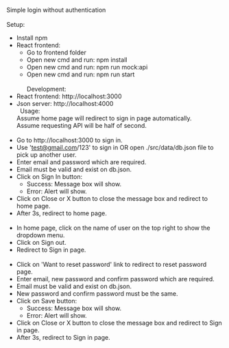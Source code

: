 Simple login without authentication  
&nbsp;  
Setup:
- Install npm   
- React frontend:
    * Go to frontend folder
    * Open new cmd and run: npm install
    * Open new cmd and run: npm run mock:api
    * Open new cmd and run: npm run start
&nbsp;  
&nbsp;  
Development:
- React frontend: http://localhost:3000
- Json server: http://localhost:4000
&nbsp;  
&nbsp;
Usage:  
Assume home page will redirect to sign in page automatically.  
Assume requesting API will be half of second.  
&nbsp;  
- Go to http://localhost:3000 to sign in.
- Use 'test@gmail.com/123' to sign in OR open ./src/data/db.json file to pick up another user.
- Enter email and password which are required.
- Email must be valid and exist on db.json.
- Click on Sign In button:
    * Success: Message box will show.
    * Error: Alert will show.
- Click on Close or X button to close the message box and redirect to home page.
- After 3s, redirect to home page.  
&nbsp;  
- In home page, click on the name of user on the top right to show the dropdown menu.
- Click on Sign out.
- Redirect to Sign in page.  
&nbsp;  
- Click on 'Want to reset password' link to redirect to reset password page.
- Enter email, new password and confirm password which are required.
- Email must be valid and exist on db.json.
- New password and confirm password must be the same.
- Click on Save button:
    * Success: Message box will show.
    * Error: Alert will show.
- Click on Close or X button to close the message box and redirect to Sign in page.
- After 3s, redirect to Sign in page.  